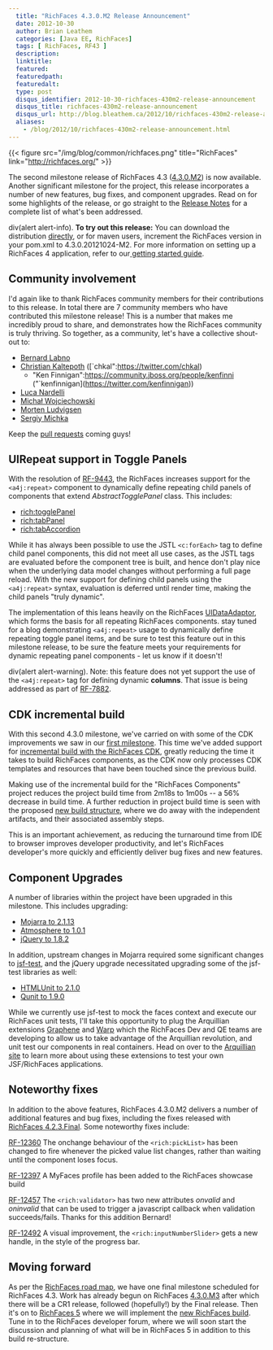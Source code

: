 ```yaml
---
  title: "RichFaces 4.3.0.M2 Release Announcement"
  date: 2012-10-30
  author: Brian Leathem
  categories: [Java EE, RichFaces]
  tags: [ RichFaces, RF43 ]
  description:
  linktitle:
  featured:
  featuredpath:
  featuredalt:
  type: post
  disqus_identifier: 2012-10-30-richfaces-430m2-release-announcement
  disqus_title: richfaces-430m2-release-announcement
  disqus_url: http://blog.bleathem.ca/2012/10/richfaces-430m2-release-announcement.html
  aliases:
    - /blog/2012/10/richfaces-430m2-release-announcement.html
---
```


{{< figure src="/img/blog/common/richfaces.png" title="RichFaces" link="http://richfaces.org/" >}}

The second milestone release of RichFaces 4.3 ([4.3.0.M2](https://issues.jboss.org/secure/ReleaseNote.jspa?projectId=12310341&version=12319880)) is now available. Another significant milestone for the project, this release incorporates a number of new features, bug fixes, and component upgrades. Read on for some highlights of the release, or go straight to the [Release Notes](https://issues.jboss.org/secure/ReleaseNote.jspa?projectId=12310341&version=12319880) for a complete list of what's been addressed.

div(alert alert-info). **To try out this release:** You can download the distribution [directly](http://www.jboss.org/richfaces/download/milestones), or for maven users, increment the RichFaces version in your pom.xml to 4.3.0.20121024-M2. For more information on setting up a RichFaces 4 application, refer to our<a href="http://community.jboss.org/wiki/GettingstartedwithRichFaces4x"> getting started guide</a>.

Community involvement
---------------------

I'd again like to thank RichFaces community members for their contributions to this release. In total there are 7 community members who have contributed this milestone release! This is a number that makes me incredibly proud to share, and demonstrates how the RichFaces community is truly thriving. So together, as a community, let's have a collective shout-out to:

-   [Bernard Labno](https://community.jboss.org/people/blabno)
-   [Christian Kaltepoth](https://community.jboss.org/people/chkal) ([`chkal":https://twitter.com/chkal)
    * "Ken Finnigan":https://community.jboss.org/people/kenfinni ("`kenfinnigan](https://twitter.com/kenfinnigan))
-   [Luca Nardelli](https://community.jboss.org/people/tritibo)
-   [Michał Wojciechowski](https://community.jboss.org/people/mwojciechowski)
-   [Morten Ludvigsen](https://community.jboss.org/people/mortenlud)
-   [Sergiy Michka](https://community.jboss.org/people/sergiy.michka)

Keep the [pull requests](https://community.jboss.org/wiki/GuideToUsePullRequestsWithGitHubAndJIRA) coming guys!

UIRepeat support in Toggle Panels
---------------------------------

With the resolution of [RF-9443](https://issues.jboss.org/browse/RF-9443), the RichFaces increases support for the `<a4j:repeat>` component to dynamically define repeating child panels of components that extend *AbstractTogglePanel* class. This includes:

-   [rich:togglePanel](http://showcase.richfaces.org/richfaces/component-sample.jsf?demo=togglePanel)
-   [rich:tabPanel](http://showcase.richfaces.org/richfaces/component-sample.jsf?demo=tabPanel)
-   [rich:tabAccordion](http://showcase.richfaces.org/richfaces/component-sample.jsf?demo=accordion)

While it has always been possible to use the JSTL `<c:forEach>` tag to define child panel components, this did not meet all use cases, as the JSTL tags are evaluated before the component tree is built, and hence don't play nice when the underlying data model changes without performing a full page reload. With the new support for defining child panels using the `<a4j:repeat>` syntax, evaluation is deferred until render time, making the child panels "truly dynamic".

The implementation of this leans heavily on the RichFaces [UIDataAdaptor](http://docs.jboss.org/richfaces/latest_4_X/javadoc/richfaces-components-ui/org/richfaces/component/UIDataAdaptor.html), which forms the basis for all repeating RichFaces components. stay tuned for a blog demonstrating `<a4j:repeat>` usage to dynamically define repeating toggle panel items, and be sure to test this feature out in this milestone release, to be sure the feature meets your requirements for dynamic repeating panel components - let us know if it doesn't!

div(alert alert-warning). Note: this feature does not yet support the use of the `<a4j:repeat>` tag for defining dynamic **columns**. That issue is being addressed as part of [RF-7882](https://issues.jboss.org/browse/RF-7882).

CDK incremental build
---------------------

With this second 4.3.0 milestone, we've carried on with some of the CDK improvements we saw in our [first milestone](http://www.bleathem.ca/blog/2012/08/richfaces-430m1-release-announcement.html). This time we've added support for [incremental build with the RichFaces CDK](https://issues.jboss.org/browse/RF-8287), greatly reducing the time it takes to build RichFaces components, as the CDK now only processes CDK templates and resources that have been touched since the previous build.

Making use of the incremental build for the "RichFaces Components" project reduces the project build time from 2m18s to 1m00s -- a 56% decrease in build time. A further reduction in project build time is seen with the proposed [new build structure](https://community.jboss.org/wiki/RichFaces43BuildRedesign), where we do away with the independent artifacts, and their associated assembly steps.

This is an important achievement, as reducing the turnaround time from IDE to browser improves developer productivity, and let's RichFaces developer's more quickly and efficiently deliver bug fixes and new features.

Component Upgrades
------------------

A number of libraries within the project have been upgraded in this milestone. This includes upgrading:

-   [Mojarra to 2.1.13](https://issues.jboss.org/browse/RF-12344)
-   [Atmosphere to 1.0.1](https://issues.jboss.org/browse/RF-12348)
-   [jQuery to 1.8.2](https://issues.jboss.org/browse/RF-12418)

In addition, upstream changes in Mojarra required some significant changes to [jsf-test](https://github.com/richfaces/jsf-test), and the jQuery upgrade necessitated upgrading some of the jsf-test libraries as well:

-   [HTMLUnit to 2.1.0](https://issues.jboss.org/browse/RF-12431)
-   [Qunit to 1.9.0](https://issues.jboss.org/browse/RF-12432)

While we currently use jsf-test to mock the faces context and execute our RichFaces unit tests, I'll take this opportunity to plug the Arquillian extensions [Graphene](http://arquillian.org/modules/graphene-extension/) and [Warp](http://arquillian.org/modules/warp-extension/) which the RichFaces Dev and QE teams are developing to allow us to take advantage of the Arquillian revolution, and unit test our components in real containers. Head on over to the [Arquillian site](http://arquillian.org/blog/tags/graphene/) to learn more about using these extensions to test your own JSF/RichFaces applications.

Noteworthy fixes
----------------

In addition to the above features, RichFaces 4.3.0.M2 delivers a number of additional features and bug fixes, including the fixes released with [RichFaces 4.2.3.Final](http://www.bleathem.ca/blog/2012/10/richfaces-423final-release-announcement.html). Some noteworthy fixes include:

[RF-12360](https://issues.jboss.org/browse/RF-12360)
The onchange behaviour of the `<rich:pickList>` has been changed to fire whenever the picked value list changes, rather than waiting until the component loses focus.

[RF-12397](https://issues.jboss.org/browse/RF-12397)
A MyFaces profile has been added to the RichFaces showcase build

[RF-12457](https://issues.jboss.org/browse/RF-12457)
The `<rich:validator>` has two new attributes *onvalid* and *oninvalid* that can be used to trigger a javascript callback when validation succeeds/fails. Thanks for this addition Bernard!

[RF-12492](https://issues.jboss.org/browse/RF-12457)
A visual improvement, the `<rich:inputNumberSlider>` gets a new handle, in the style of the progress bar.

Moving forward
--------------

As per the [RichFaces road map](https://issues.jboss.org/browse/RF#selectedTab=com.atlassian.jira.plugin.system.project%3Aroadmap-panel), we have one final milestone scheduled for RichFaces 4.3. Work has already begun on RichFaces [4.3.0.M3](https://issues.jboss.org/secure/RapidBoard.jspa?rapidView=221&view=planning) after which there will be a CR1 release, followed (hopefully!) by the Final release. Then it's on to [RichFaces 5](https://issues.jboss.org/secure/RapidBoard.jspa?rapidView=331&view=planning) where we will implement the [new RichFaces build](https://issues.jboss.org/browse/RF-12439). Tune in to the RichFaces developer forum, where we will soon start the discussion and planning of what will be in RichFaces 5 in addition to this build re-structure.
